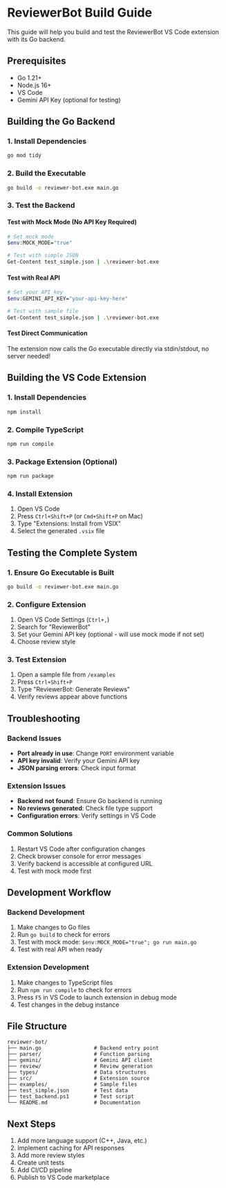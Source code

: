 # ReviewerBot Build Guide

This guide will help you build and test the ReviewerBot VS Code extension with its Go backend.

## Prerequisites

- Go 1.21+
- Node.js 16+
- VS Code
- Gemini API Key (optional for testing)

## Building the Go Backend

### 1. Install Dependencies
```bash
go mod tidy
```

### 2. Build the Executable
```bash
go build -o reviewer-bot.exe main.go
```

### 3. Test the Backend

#### Test with Mock Mode (No API Key Required)
```bash
# Set mock mode
$env:MOCK_MODE="true"

# Test with simple JSON
Get-Content test_simple.json | .\reviewer-bot.exe
```

#### Test with Real API
```bash
# Set your API key
$env:GEMINI_API_KEY="your-api-key-here"

# Test with sample file
Get-Content test_simple.json | .\reviewer-bot.exe
```

#### Test Direct Communication
The extension now calls the Go executable directly via stdin/stdout, no server needed!

## Building the VS Code Extension

### 1. Install Dependencies
```bash
npm install
```

### 2. Compile TypeScript
```bash
npm run compile
```

### 3. Package Extension (Optional)
```bash
npm run package
```

### 4. Install Extension
1. Open VS Code
2. Press `Ctrl+Shift+P` (or `Cmd+Shift+P` on Mac)
3. Type "Extensions: Install from VSIX"
4. Select the generated `.vsix` file

## Testing the Complete System

### 1. Ensure Go Executable is Built
```bash
go build -o reviewer-bot.exe main.go
```

### 2. Configure Extension
1. Open VS Code Settings (`Ctrl+,`)
2. Search for "ReviewerBot"
3. Set your Gemini API key (optional - will use mock mode if not set)
4. Choose review style

### 3. Test Extension
1. Open a sample file from `/examples`
2. Press `Ctrl+Shift+P`
3. Type "ReviewerBot: Generate Reviews"
4. Verify reviews appear above functions

## Troubleshooting

### Backend Issues
- **Port already in use**: Change `PORT` environment variable
- **API key invalid**: Verify your Gemini API key
- **JSON parsing errors**: Check input format

### Extension Issues
- **Backend not found**: Ensure Go backend is running
- **No reviews generated**: Check file type support
- **Configuration errors**: Verify settings in VS Code

### Common Solutions
1. Restart VS Code after configuration changes
2. Check browser console for error messages
3. Verify backend is accessible at configured URL
4. Test with mock mode first

## Development Workflow

### Backend Development
1. Make changes to Go files
2. Run `go build` to check for errors
3. Test with mock mode: `$env:MOCK_MODE="true"; go run main.go`
4. Test with real API when ready

### Extension Development
1. Make changes to TypeScript files
2. Run `npm run compile` to check for errors
3. Press `F5` in VS Code to launch extension in debug mode
4. Test changes in the debug instance

## File Structure

```
reviewer-bot/
├── main.go                 # Backend entry point
├── parser/                 # Function parsing
├── gemini/                 # Gemini API client
├── review/                 # Review generation
├── types/                  # Data structures
├── src/                    # Extension source
├── examples/               # Sample files
├── test_simple.json        # Test data
├── test_backend.ps1        # Test script
└── README.md               # Documentation
```

## Next Steps

1. Add more language support (C++, Java, etc.)
2. Implement caching for API responses
3. Add more review styles
4. Create unit tests
5. Add CI/CD pipeline
6. Publish to VS Code marketplace 